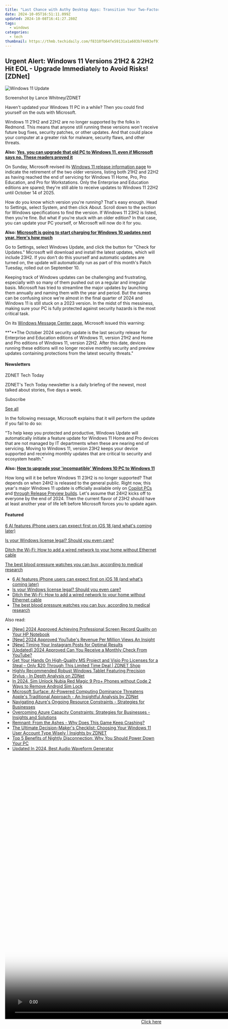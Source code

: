 ```yaml
---
title: "Last Chance with Authy Desktop Apps: Transition Your Two-Factor Authentication Within 30 Days | ZDNet Insights"
date: 2024-10-05T16:51:11.099Z
updated: 2024-10-08T16:41:27.280Z
tags:
  - windows
categories:
  - tech
thumbnail: https://thmb.techidaily.com/f8310fb64fe59131a1a603b74493ef91ec9be3bf91a44a7ee26654a9f6fff3c0.jpg
---
```


## Urgent Alert: Windows 11 Versions 21H2 & 22H2 Hit EOL - Upgrade Immediately to Avoid Risks![ZDNet]

![Windows 11 Update](https://www.zdnet.com/a/img/resize/a3d7f6204a4a80c657ff5a478fcd7dde3d2564e1/2024/09/11/b679a3e9-5816-4292-8618-8cad24cce468/figure-top-update-your-windows-11-pc-to-version-23h2-or-else.jpg?auto=webp&width=1280)

Screenshot by Lance Whitney/ZDNET

Haven't updated your Windows 11 PC in a while? Then you could find yourself on the outs with Microsoft. 

Windows 11 21H2 and 22H2 are no longer supported by the folks in Redmond. This means that anyone still running these versions won't receive future bug fixes, security patches, or other updates. And that could place your computer at a greater risk for malware, security flaws, and other threats.

**Also: [Yes, you can upgrade that old PC to Windows 11, even if Microsoft says no. These readers proved it](https://www.zdnet.com/article/yes-you-can-upgrade-that-old-pc-to-windows-11-even-if-microsoft-says-no-these-readers-proved-it/)**

On Sunday, Microsoft revised its [Windows 11 release information page](https://learn.microsoft.com/en-us/windows/release-health/windows11-release-information) to indicate the retirement of the two older versions, listing both 21H2 and 22H2 as having reached the end of servicing for Windows 11 Home, Pro, Pro Education, and Pro for Workstations. Only the Enterprise and Education editions are spared; they're still able to receive updates to Windows 11 22H2 until October 14 of 2025.

How do you know which version you're running? That's easy enough. Head to Settings, select System, and then click About. Scroll down to the section for Windows specifications to find the version. If Windows 11 23H2 is listed, then you're fine. But what if you're stuck with an older edition? In that case, you can update your PC yourself, or Microsoft will now do it for you.

**Also: [Microsoft is going to start charging for Windows 10 updates next year. Here's how much](https://www.zdnet.com/article/microsoft-is-going-to-start-charging-for-windows-10-updates-next-year-heres-how-much/)**

Go to Settings, select Windows Update, and click the button for "Check for Updates." Microsoft will download and install the latest updates, which will include 23H2\. If you don't do this yourself and automatic updates are turned on, the update will automatically run as part of this month's Patch Tuesday, rolled out on September 10.

Keeping track of Windows updates can be challenging and frustrating, especially with so many of them pushed out on a regular and irregular basis. Microsoft has tried to streamline the major updates by launching them annually and naming them with the year and period. But the names can be confusing since we're almost in the final quarter of 2024 and Windows 11 is still stuck on a 2023 version. In the midst of this messiness, making sure your PC is fully protected against security hazards is the most critical task.

On its [Windows Message Center page](https://learn.microsoft.com/en-us/windows/release-health/windows-message-center), Microsoft issued this warning:

**"**The October 2024 security update is the last security release for Enterprise and Education editions of Windows 11, version 21H2 and Home and Pro editions of Windows 11, version 22H2\. After this date, devices running these editions will no longer receive monthly security and preview updates containing protections from the latest security threats."

#### Newsletters

ZDNET Tech Today

ZDNET's Tech Today newsletter is a daily briefing of the newest, most talked about stories, five days a week.

 Subscribe

[See all](https://www.zdnet.com/newsletters/)

In the following message, Microsoft explains that it will perform the update if you fail to do so:

"To help keep you protected and productive, Windows Update will automatically initiate a feature update for Windows 11 Home and Pro devices that are not managed by IT departments when these are nearing end of servicing. Moving to Windows 11, version 23H2 keeps your device supported and receiving monthly updates that are critical to security and ecosystem health."

**Also: [How to upgrade your 'incompatible' Windows 10 PC to Windows 11](https://www.zdnet.com/article/how-to-upgrade-your-incompatible-windows-10-pc-to-windows-11/)**

How long will it be before Windows 11 23H2 is no longer supported? That depends on when 24H2 is released to the general public. Right now, this year's major Windows 11 update is officially available only on [Copilot PCs](https://support.microsoft.com/en-us/topic/kb5043950-windows-11-version-24h2-support-2fd719b6-8c26-469f-99fe-832eb1b702d7) and [through Release Preview builds](https://blogs.windows.com/windows-insider/2024/05/22/releasing-windows-11-version-24h2-to-the-release-preview-channel/). Let's assume that 24H2 kicks off to everyone by the end of 2024\. Then the current flavor of 23H2 should have at least another year of life left before Microsoft forces you to update again.

#### Featured

[6 AI features iPhone users can expect first on iOS 18 (and what's coming later)](https://www.zdnet.com/article/6-ai-features-iphone-users-can-expect-first-on-ios-18-and-whats-coming-later/ "6 AI features iPhone users can expect first on iOS 18 (and what's coming later)")

[Is your Windows license legal? Should you even care?](https://www.zdnet.com/article/is-your-windows-license-legal-should-you-even-care/ "Is your Windows license legal? Should you even care?")

[Ditch the Wi-Fi: How to add a wired network to your home without Ethernet cable](https://www.zdnet.com/article/ditch-the-wi-fi-how-to-add-a-wired-network-to-your-home-without-ethernet-cable/ "Ditch the Wi-Fi: How to add a wired network to your home without Ethernet cable")

[The best blood pressure watches you can buy, according to medical research](https://www.zdnet.com/article/best-blood-pressure-watch/ "The best blood pressure watches you can buy, according to medical research")

* [6 AI features iPhone users can expect first on iOS 18 (and what's coming later)](https://www.zdnet.com/article/6-ai-features-iphone-users-can-expect-first-on-ios-18-and-whats-coming-later/ "6 AI features iPhone users can expect first on iOS 18 (and what's coming later)")
* [Is your Windows license legal? Should you even care?](https://www.zdnet.com/article/is-your-windows-license-legal-should-you-even-care/ "Is your Windows license legal? Should you even care?")
* [Ditch the Wi-Fi: How to add a wired network to your home without Ethernet cable](https://www.zdnet.com/article/ditch-the-wi-fi-how-to-add-a-wired-network-to-your-home-without-ethernet-cable/ "Ditch the Wi-Fi: How to add a wired network to your home without Ethernet cable")
* [The best blood pressure watches you can buy, according to medical research](https://www.zdnet.com/article/best-blood-pressure-watch/ "The best blood pressure watches you can buy, according to medical research")

<ins class="adsbygoogle"
     style="display:block"
     data-ad-format="autorelaxed"
     data-ad-client="ca-pub-7571918770474297"
     data-ad-slot="1223367746"></ins>

<ins class="adsbygoogle"
     style="display:block"
     data-ad-client="ca-pub-7571918770474297"
     data-ad-slot="8358498916"
     data-ad-format="auto"
     data-full-width-responsive="true"></ins>

<span class="atpl-alsoreadstyle">Also read:</span>
<div><ul>
<li><a href="https://screen-mirroring-recording.techidaily.com/new-2024-approved-achieving-professional-screen-record-quality-on-your-hp-notebook/"><u>[New] 2024 Approved Achieving Professional Screen Record Quality on Your HP Notebook</u></a></li>
<li><a href="https://youtube-webster.techidaily.com/024-approved-youtubes-revenue-per-million-views-an-insight/"><u>[New] 2024 Approved YouTube's Revenue Per Million Views An Insight</u></a></li>
<li><a href="https://instagram-videos.techidaily.com/new-timing-your-instagram-posts-for-optimal-results/"><u>[New] Timing Your Instagram Posts for Optimal Results</u></a></li>
<li><a href="https://facebook-video-footage.techidaily.com/updated-2024-approved-can-you-receive-a-monthly-check-from-youtube/"><u>[Updated] 2024 Approved Can You Receive a Monthly Check From YouTube?</u></a></li>
<li><a href="https://win-tips.techidaily.com/get-your-hands-on-high-quality-ms-project-and-visio-pro-licenses-for-a-steal-only-20-through-this-limited-time-deal-zdnet-shop/"><u>Get Your Hands On High-Quality MS Project and Visio Pro Licenses for a Steal – Only $20 Through This Limited Time Deal | ZDNET Shop</u></a></li>
<li><a href="https://win-tips.techidaily.com/highly-recommended-robust-windows-tablet-featuring-precision-stylus-in-depth-analysis-on-zdnet/"><u>Highly Recommended Robust Windows Tablet Featuring Precision Stylus - In Depth Analysis on ZDNet</u></a></li>
<li><a href="https://sim-unlock.techidaily.com/in-2024-sim-unlock-nubia-red-magic-9-proplus-phones-without-code-2-ways-to-remove-android-sim-lock-by-drfone-android/"><u>In 2024, Sim Unlock Nubia Red Magic 9 Pro+ Phones without Code 2 Ways to Remove Android Sim Lock</u></a></li>
<li><a href="https://win-tips.techidaily.com/microsoft-surface-ai-powered-computing-dominance-threatens-apples-traditional-approach-an-insightful-analysis-by-zdnet/"><u>Microsoft Surface: AI-Powered Computing Dominance Threatens Apple's Traditional Approach - An Insightful Analysis by ZDNet</u></a></li>
<li><a href="https://win-tips.techidaily.com/navigating-azures-ongoing-resource-constraints-strategies-for-businesses/"><u>Navigating Azure's Ongoing Resource Constraints - Strategies for Businesses</u></a></li>
<li><a href="https://win-tips.techidaily.com/overcoming-azure-capacity-constraints-strategies-for-businesses-insights-and-solutions/"><u>Overcoming Azure Capacity Constraints: Strategies for Businesses - Insights and Solutions</u></a></li>
<li><a href="https://win-solutions.techidaily.com/remnant-from-the-ashes-why-does-this-game-keep-crashing/"><u>Remnant: From the Ashes - Why Does This Game Keep Crashing?</u></a></li>
<li><a href="https://win-tips.techidaily.com/the-ultimate-decision-makers-checklist-choosing-your-windows-11-user-account-type-wisely-insights-by-zdnet/"><u>The Ultimate Decision-Maker's Checklist: Choosing Your Windows 11 User Account Type Wisely | Insights by ZDNET</u></a></li>
<li><a href="https://hardware-help.techidaily.com/top-5-benefits-of-nightly-disconnection-why-you-should-power-down-your-pc/"><u>Top 5 Benefits of Nightly Disconnection: Why You Should Power Down Your PC</u></a></li>
<li><a href="https://ai-editing-video.techidaily.com/updated-in-2024-best-audio-waveform-generator/"><u>Updated In 2024, Best Audio Waveform Generator</u></a></li>
</ul></div>

<!-- affiliate ads begin -->
<span id="1495277">
					<video width="1536" height="864" style="cursor:pointer"
           poster="//a.impactradius-go.com/display-clicktoplayimage/1495277.png"
           onclick="if(!this.playClicked){this.play();this.setAttribute('controls',true);this.playClicked=true;}">
	   <source src="//a.impactradius-go.com/display-ad/17189-1495277">
	   <img src="//a.impactradius-go.com/display-clicktoplayimage/1495277.png" style="border: none; height: 100%; width: 100%; object-fit: contain">
	</video>
	<div style="width:960px;text-align:center"><a href="javascript:window.open(decodeURIComponent('https%3A%2F%2Ffunwhole.sjv.io%2Fc%2F5597632%2F1495277%2F17189'), '_blank');void(0);">Click here</a></div>
</span>
<img height="0" width="0" src="https://imp.pxf.io/i/5597632/1495277/17189" style="position:absolute;visibility:hidden;" border="0" />
<!-- affiliate ads end -->

